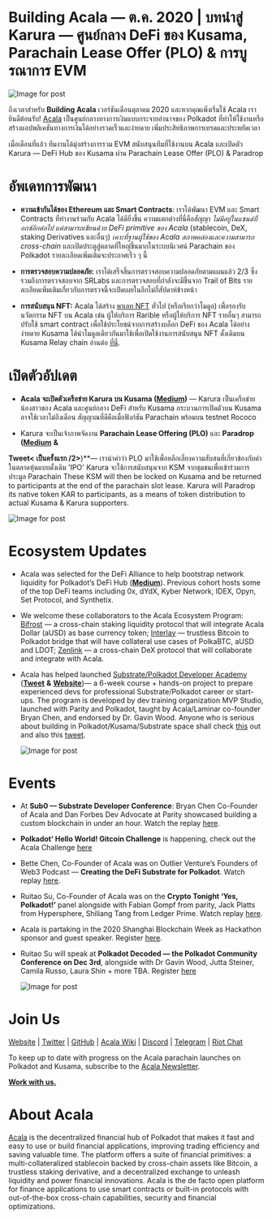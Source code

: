 # Building Acala — ต.ค. 2020 | บทนำสู่ Karura — ศูนย์กลาง DeFi ของ Kusama, Parachain Lease Offer (PLO) & การบูรณาการ EVM

![Image for post](https://miro.medium.com/max/1600/0*hmK9ex3hJqibgvrl)

ถึงเวลาสำหรับ **Building Acala** เวอร์ชันเดือนตุลาคม 2020 และหากคุณเพิ่งเริ่มใช้ Acala เรายินดีต้อนรับ! [Acala](http://acala.network/) เป็นศูนย์กลางทางการเงินแบบกระจายอำนาจของ Polkadot ที่ทำให้ใช้งานหรือสร้างแอปพลิเคชันทางการเงินได้อย่างรวดเร็วและง่ายดาย เพิ่มประสิทธิภาพการเทรดและประหยัดเวลา

เมื่อเดือนที่แล้ว ทีมงานได้มุ่งสร้างการรวม EVM สนับสนุนทีมที่ใช้งานบน Acala และเปิดตัว Karura — DeFi Hub ของ Kusama ผ่าน Parachain Lease Offer (PLO) & Paradrop

# **อัพเดทการพัฒนา**

- **ความเข้ากันได้ของ Ethereum และ Smart Contracts**: เราได้พัฒนา EVM และ Smart Contracts ที่ทำงานร่วมกับ Acala ได้ดียิ่งขึ้น ความแตกต่างที่นี่คือสัญญา _ไม่มีอยู่ในแซนด์บ็อกซ์อีกต่อไป แต่สามารถเขียนด้วย DeFi primitive ของ Acala_ (stablecoin, DeX, staking Derivatives และอื่นๆ) _เคาะที่ฐานผู้ใช้ของ Acala สภาพคล่องและความสามารถ cross-chain_ และเปิดประตูสู่ตลาดที่ใหญ่ขึ้นมากในระบบนิเวศน์ Parachain ของ Polkadot รายละเอียดเพิ่มเติมจะประกาศเร็ว ๆ นี้

- **การตรวจสอบความปลอดภัย:** เราได้เสร็จสิ้นการตรวจสอบความปลอดภัยตามแผนแล้ว 2/3 ซึ่งรวมถึงการตรวจสอบจาก SRLabs และการตรวจสอบที่กำลังจะมีขึ้นจาก Trail of Bits รายละเอียดเพิ่มเติมเกี่ยวกับการตรวจนี้จะเปิดเผยในอีกไม่กี่สัปดาห์ข้างหน้า

- **การสนับสนุน NFT:** Acala ได้สร้าง [พาเลท NFT](https://github.com/open-web3-stack/open-runtime-module-library/tree/master/nft) ทั่วไป (หรือเรียกว่าโมดูล) เพื่อรองรับนวัตกรรม NFT บน Acala เช่น ผู้ให้บริการ Rarible หรือผู้ให้บริการ NFT รายอื่นๆ สามารถปรับใช้ smart contract เพื่อใช้ประโยชน์จากการสร้างบล็อก DeFi ของ Acala ได้อย่างง่ายดาย Kusama ได้นำโมดูลเดียวกันมาใช้เพื่อเปิดใช้งานการสนับสนุน NFT ดั้งเดิมบน Kusama Relay chain อ่านต่อ [ที่นี่](https://kusama.polkassembly.io/post/303#86924943-429c-4c05-a2fe-e7bef735b2a4).

# **เปิดตัวอัปเดต**

- **Acala จะเปิดตัวเครือข่าย Karura บน Kusama (**[**Medium**](https://medium.com/acalanetwork/introducing-karura-acalas-defi-parachain-on-kusama-af2f2695b07a)**)** — Karura เป็นเครือข่ายน้องสาวของ Acala และศูนย์กลาง DeFi สำหรับ Kusama กระบวนการเปิดตัวบน Kusama อาจใช้เวลาไม่ถึงเดือน สัญญาณที่ดีคือเมื่อฟังก์ชัน Parachain พร้อมบน testnet Rococo

- Karura จะเป็นเจ้าภาพจัดงาน **Parachain Lease Offering (PLO)** และ **Paradrop (**[**Medium**](https://medium.com/acalanetwork/karuras-approach-to-the-upcoming-parachain-lease-offering-plo-on-kusama-12fbf09ee463) **&**

**Tweet< เป็นครั้งแรก /2>**)**— เรานำคำว่า PLO มาใช้เพื่อหลีกเลี่ยงความสับสนที่เกี่ยวข้องกับคำในตลาดหุ้นแบบดั้งเดิม 'IPO' Karura จะใช้การสนับสนุนจาก KSM จากชุมชนเพื่อเข้าร่วมการประมูล Parachain These KSM will then be locked on Kusama and be returned to participants at the end of the parachain slot lease. Karura will Paradrop its native token KAR to participants, as a means of token distribution to actual Kusama & Karura supporters.</p> 
  
  ![Image for post](https://miro.medium.com/max/1600/1*EtNqbSOXqs4ZkljaR0Db7Q.jpeg)</li> </ul> 
  
  

# **Ecosystem Updates**

- Acala was selected for the DeFi Alliance to help bootstrap network liquidity for Polkadot’s DeFi Hub ([**Medium**](https://medium.com/acalanetwork/acala-selected-for-the-defi-alliance-accelerator-to-help-build-deploy-and-grow-the-defi-hub-of-c1526008963e)). Previous cohort hosts some of the top DeFi teams including 0x, dYdX, Kyber Network, IDEX, Opyn, Set Protocol, and Synthetix.

- We welcome these collaborators to the Acala Ecosystem Program: [Bifrost](http://bifrost.finance/) — a cross-chain staking liquidity protocol that will integrate Acala Dollar (aUSD) as base currency token; [Interlay](https://polkadot.network/bitcoin-is-coming-to-polkadot/?utm_content=142539261&utm_medium=social&utm_source=twitter&hss_channel=tw-1595615893) — trustless Bitcoin to Polkadot bridge that will have collateral use cases of PolkaBTC, aUSD and LDOT; [Zenlink](https://www.zenlink.pro/) — a cross-chain DeX protocol that will collaborate and integrate with Acala.

- Acala has helped launched [Substrate/Polkadot Developer Academy](http://.guru/polkadot-substrate) ([**Tweet**](https://twitter.com/AcalaNetwork/status/1320921071835435008?s=20) **&** [**Website**](http://ic.guru/polkadot-substrate))— a 6-week course + hands-on project to prepare experienced devs for professional Substrate/Polkadot career or start-ups. The program is developed by dev training organization MVP Studio, launched with Parity and Polkadot, taught by Acala/Laminar co-founder Bryan Chen, and endorsed by Dr. Gavin Wood. Anyone who is serious about building in Polkadot/Kusama/Substrate space shall check [this](http://ic.guru/polkadot-substrate) out and also this [tweet](https://twitter.com/AcalaNetwork/status/1320921071835435008?s=20).
  
  ![Image for post](https://miro.medium.com/max/5760/1*FajicLqehWMEzaUPx7ujjw.png)



# **Events**

- At **Sub0 — Substrate Developer Conference**: Bryan Chen Co-Founder of Acala and Dan Forbes Dev Advocate at Parity showcased building a custom blockchain in under an hour. Watch the replay [here](https://t.co/XTLRKg8nZM?amp=1).

- **Polkadot’ Hello World! Gitcoin Challenge** is happening, check out the Acala Challenge [here](https://t.co/tzL4gpN5FJ?amp=1)

- Bette Chen, Co-Founder of Acala was on Outlier Venture’s Founders of Web3 Podcast — **Creating the DeFi Substrate for Polkadot**. Watch replay [here](https://www.youtube.com/watch?v=aueB19YH19g&list=UUd_K-AgiS2XV8_iuRQ7JyNQ).

- Ruitao Su, Co-Founder of Acala was on the **Crypto Tonight ‘Yes, Polkadot!’** panel alongside with Fabian Gompf from parity, Jack Platts from Hypersphere, Shiliang Tang from Ledger Prime. Watch replay [here](https://www.youtube.com/watch?v=xXgtpcf9NVE&feature=youtu.be).

- Acala is partaking in the 2020 Shanghai Blockchain Week as Hackathon sponsor and guest speaker. Register [here](https://www.eventbrite.com/e/the-6th-global-blockchain-summit-tickets-115473469255).

- Ruitao Su will speak at **Polkadot Decoded — the Polkadot Community Conference** **on Dec 3rd**, alongside with Dr Gavin Wood, Jutta Steiner, Camila Russo, Laura Shin + more TBA. Register [here](https://t.co/BWUXh8dwf2?amp=1)
  
  ![Image for post](https://miro.medium.com/max/1360/0*bb5Vh6rDQWQihkX0)



# Join Us

[Website](https://acala.network/) | [Twitter](https://twitter.com/AcalaNetwork) | [GitHub](https://github.com/AcalaNetwork/Acala) | [Acala Wiki](https://github.com/AcalaNetwork/Acala/wiki) | [Discord](https://discord.gg/vdbFVCH) | [Telegram](https://t.me/acalaofficial) | [Riot Chat](https://riot.im/app/#/room/#acala:matrix.org)

To keep up to date with progress on the Acala parachain launches on Polkadot and Kusama, subscribe to the [Acala Newsletter](https://share.hsforms.com/1X9RxkXk-R62I0VNbATaDXw4h8qc).

[**Work with us.**](https://jobs.lever.co/acala/)



# About Acala

[Acala](http://acala.network/) is the decentralized financial hub of Polkadot that makes it fast and easy to use or build financial applications, improving trading efficiency and saving valuable time. The platform offers a suite of financial primitives: a multi-collateralized stablecoin backed by cross-chain assets like Bitcoin, a trustless staking derivative, and a decentralized exchange to unleash liquidity and power financial innovations. Acala is the de facto open platform for finance applications to use smart contracts or built-in protocols with out-of-the-box cross-chain capabilities, security and financial optimizations.
